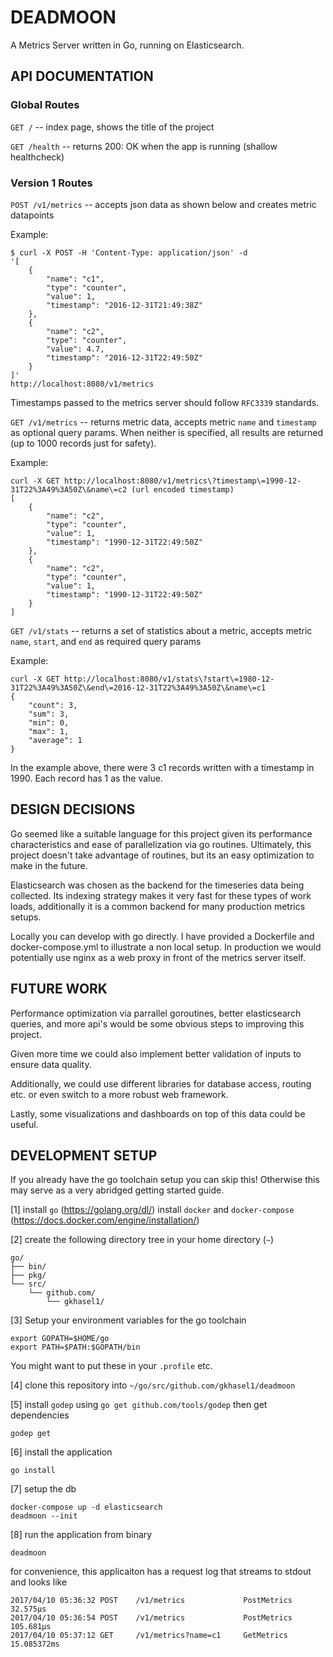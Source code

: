# DEADMOON

A Metrics Server written in Go, running on Elasticsearch.

## API DOCUMENTATION

### Global Routes

`GET /` -- index page, shows the title of the project

`GET /health` -- returns 200: OK when the app is running (shallow healthcheck)

### Version 1 Routes

`POST /v1/metrics` -- accepts json data as shown below and creates metric datapoints

Example:
```
$ curl -X POST -H 'Content-Type: application/json' -d
'[
	{
		"name": "c1",
		"type": "counter",
		"value": 1,
		"timestamp": "2016-12-31T21:49:38Z"
	},
	{
		"name": "c2",
		"type": "counter",
		"value": 4.7,
		"timestamp": "2016-12-31T22:49:50Z"
	}
]'
http://localhost:8080/v1/metrics
```
Timestamps passed to the metrics server should follow `RFC3339` standards.

`GET /v1/metrics` -- returns metric data, accepts metric `name` and `timestamp` as optional query params.
When neither is specified, all results are returned (up to 1000 records just for safety).

Example:
```
curl -X GET http://localhost:8080/v1/metrics\?timestamp\=1990-12-31T22%3A49%3A50Z\&name\=c2 (url encoded timestamp)
[
  	{
	    "name": "c2",
	    "type": "counter",
	    "value": 1,
	    "timestamp": "1990-12-31T22:49:50Z"
	},
	{
	    "name": "c2",
	    "type": "counter",
	    "value": 1,
	    "timestamp": "1990-12-31T22:49:50Z"
	}
]
```

`GET /v1/stats` -- returns a set of statistics about a metric, accepts metric `name`, `start`, and `end`
as required query params

Example:
```
curl -X GET http://localhost:8080/v1/stats\?start\=1980-12-31T22%3A49%3A50Z\&end\=2016-12-31T22%3A49%3A50Z\&name\=c1
{
	"count": 3,
	"sum": 3,
	"min": 0,
	"max": 1,
	"average": 1
}
```
In the example above, there were 3 c1 records written with a timestamp in 1990. Each record has 1 as the value.

## DESIGN DECISIONS

Go seemed like a suitable language for this project given its performance characteristics and ease of parallelization
via go routines. Ultimately, this project doesn't take advantage of routines, but its an easy optimization to
make in the future.

Elasticsearch was chosen as the backend for the timeseries data being collected. Its indexing strategy makes
it very fast for these types of work loads, additionally it is a common backend for many production metrics setups.

Locally you can develop with go directly. I have provided a Dockerfile and docker-compose.yml to
illustrate a non local setup. In production we would potentially use nginx as a web proxy in front of the
metrics server itself.

## FUTURE WORK

Performance optimization via parrallel goroutines, better elasticsearch queries, and more api's would be some
obvious steps to improving this project.

Given more time we could also implement better validation of inputs to ensure data quality.

Additionally, we could use different libraries for database access, routing etc. or even switch to a
more robust web framework.

Lastly, some visualizations and dashboards on top of this data could be useful.

## DEVELOPMENT SETUP

If you already have the go toolchain setup you can skip this!
Otherwise this may serve as a very abridged getting started guide.

[1] install `go` (https://golang.org/dl/)
    install `docker` and `docker-compose` (https://docs.docker.com/engine/installation/)

[2] create the following directory tree in your home directory (`~`)
```
go/
├── bin/
├── pkg/
└── src/
    └── github.com/
    	└── gkhasel1/
```

[3] Setup your environment variables for the go toolchain
```
export GOPATH=$HOME/go
export PATH=$PATH:$GOPATH/bin
```
You might want to put these in your `.profile` etc.

[4] clone this repository into `~/go/src/github.com/gkhasel1/deadmoon`

[5] install `godep` using `go get github.com/tools/godep` then get dependencies
```
godep get
```

[6] install the application
```
go install
```

[7] setup the db
```
docker-compose up -d elasticsearch
deadmoon --init
```

[8] run the application from binary
```
deadmoon
```

for convenience, this applicaiton has a request log
that streams to stdout and looks like

```
2017/04/10 05:36:32 POST	/v1/metrics	            PostMetrics	32.575µs
2017/04/10 05:36:54 POST	/v1/metrics	            PostMetrics	105.681µs
2017/04/10 05:37:12 GET	    /v1/metrics?name=c1		GetMetrics	15.085372ms
```


